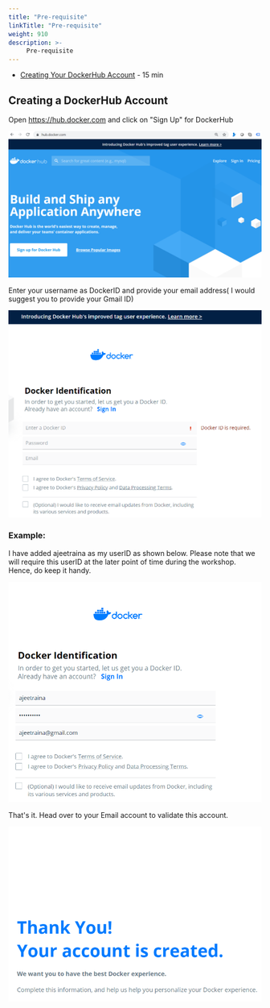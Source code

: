 ```yaml
---
title: "Pre-requisite"
linkTitle: "Pre-requisite"
weight: 910
description: >-
     Pre-requisite
---
```




- [Creating Your DockerHub Account](#creating-your-dockerhub-account) - 15 min

## Creating a DockerHub Account

Open https://hub.docker.com and click on "Sign Up" for DockerHub

![My image](dockerhub1.png)

Enter your username as DockerID and provide your email address( I would suggest you to provide your Gmail ID)

![My image](dockerhub2.png)

### Example:

I have added ajeetraina as my userID as shown below. Please note that we will require this userID at the later point of time during the workshop. Hence, do keep it handy.

![My image](dockerhub3.png)

That's it. Head over to your Email account to validate this account.


![My image](dockerhub4.png)
